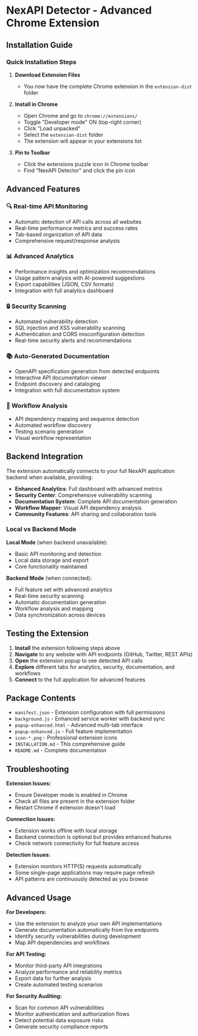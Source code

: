 # NexAPI Detector - Advanced Chrome Extension

## Installation Guide

### Quick Installation Steps

1. **Download Extension Files**
   - You now have the complete Chrome extension in the `extension-dist` folder

2. **Install in Chrome**
   - Open Chrome and go to `chrome://extensions/`
   - Toggle "Developer mode" ON (top-right corner)
   - Click "Load unpacked"
   - Select the `extension-dist` folder
   - The extension will appear in your extensions list

3. **Pin to Toolbar**
   - Click the extensions puzzle icon in Chrome toolbar
   - Find "NexAPI Detector" and click the pin icon

## Advanced Features

### 🔍 Real-time API Monitoring
- Automatic detection of API calls across all websites
- Real-time performance metrics and success rates
- Tab-based organization of API data
- Comprehensive request/response analysis

### 📊 Advanced Analytics
- Performance insights and optimization recommendations
- Usage pattern analysis with AI-powered suggestions
- Export capabilities (JSON, CSV formats)
- Integration with full analytics dashboard

### 🔒 Security Scanning
- Automated vulnerability detection
- SQL injection and XSS vulnerability scanning
- Authentication and CORS misconfiguration detection
- Real-time security alerts and recommendations

### 📚 Auto-Generated Documentation
- OpenAPI specification generation from detected endpoints
- Interactive API documentation viewer
- Endpoint discovery and cataloging
- Integration with full documentation system

### 🔄 Workflow Analysis
- API dependency mapping and sequence detection
- Automated workflow discovery
- Testing scenario generation
- Visual workflow representation

## Backend Integration

The extension automatically connects to your full NexAPI application backend when available, providing:

- **Enhanced Analytics**: Full dashboard with advanced metrics
- **Security Center**: Comprehensive vulnerability scanning
- **Documentation System**: Complete API documentation generation
- **Workflow Mapper**: Visual API dependency analysis
- **Community Features**: API sharing and collaboration tools

### Local vs Backend Mode

**Local Mode** (when backend unavailable):
- Basic API monitoring and detection
- Local data storage and export
- Core functionality maintained

**Backend Mode** (when connected):
- Full feature set with advanced analytics
- Real-time security scanning
- Automatic documentation generation
- Workflow analysis and mapping
- Data synchronization across devices

## Testing the Extension

1. **Install** the extension following steps above
2. **Navigate** to any website with API endpoints (GitHub, Twitter, REST APIs)
3. **Open** the extension popup to see detected API calls
4. **Explore** different tabs for analytics, security, documentation, and workflows
5. **Connect** to the full application for advanced features

## Package Contents

- `manifest.json` - Extension configuration with full permissions
- `background.js` - Enhanced service worker with backend sync
- `popup-enhanced.html` - Advanced multi-tab interface
- `popup-enhanced.js` - Full feature implementation
- `icon-*.png` - Professional extension icons
- `INSTALLATION.md` - This comprehensive guide
- `README.md` - Complete documentation

## Troubleshooting

**Extension Issues:**
- Ensure Developer mode is enabled in Chrome
- Check all files are present in the extension folder
- Restart Chrome if extension doesn't load

**Connection Issues:**
- Extension works offline with local storage
- Backend connection is optional but provides enhanced features
- Check network connectivity for full feature access

**Detection Issues:**
- Extension monitors HTTP(S) requests automatically
- Some single-page applications may require page refresh
- API patterns are continuously detected as you browse

## Advanced Usage

**For Developers:**
- Use the extension to analyze your own API implementations
- Generate documentation automatically from live endpoints
- Identify security vulnerabilities during development
- Map API dependencies and workflows

**For API Testing:**
- Monitor third-party API integrations
- Analyze performance and reliability metrics
- Export data for further analysis
- Create automated testing scenarios

**For Security Auditing:**
- Scan for common API vulnerabilities
- Monitor authentication and authorization flows
- Detect potential data exposure risks
- Generate security compliance reports